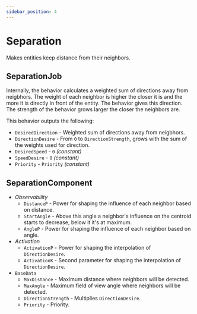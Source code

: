 ```yaml
---
sidebar_position: 4
---
```


# Separation

Makes entities keep distance from their neighbors.

## SeparationJob

Internally, the behavior calculates a weighted sum of directions away from neigbhors. The weight of each neighbor is higher the closer it is and the more it is directly in front of the entity. The behavior gives this direction. The strength of the behavior grows larger the closer the neighbors are.

This behavior outputs the following: 
- `DesiredDirection` - Weighted sum of directions away from neigbhors.
- `DirectionDesire` - From `0` to `DirectionStrength`, grows with the sum of the weights used for direction.
- `DesiredSpeed` - `0` *(constant)*
- `SpeedDesire` - `0` *(constant)*
- `Priority` -  `Priority` *(constant)*

## SeparationComponent

- *Observability*
    - `DistanceP` - Power for shaping the influence of each neighbor based on distance.
    - `StartAngle` - Above this angle a neighbor's influence on the centroid starts to decrease, below it it's at maximum.
    - `AngleP` - Power for shaping the influence of each neighbor based on angle.
- *Activation*
    - `ActivationP` - Power for shaping the interpolation of `DirectionDesire`.
    - `ActivationK` - Second parameter for shaping the interpolation of `DirectionDesire`.
- `BaseData`
    - `MaxDistance` - Maximum distance where neighbors will be detected.
    - `MaxAngle` - Maximum field of view angle where neighbors will be detected.
    - `DirectionStrength` - Multiplies `DirectionDesire`.
    - `Priority` - Priority.